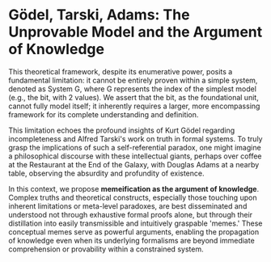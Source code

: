 # Gödel, Tarski, Adams: The Unprovable Model and the Argument of Knowledge

This theoretical framework, despite its enumerative power, posits a fundamental limitation: it cannot be entirely proven within a simple system, denoted as System G, where G represents the index of the simplest model (e.g., the bit, with 2 values). We assert that the bit, as the foundational unit, cannot fully model itself; it inherently requires a larger, more encompassing framework for its complete understanding and definition.

This limitation echoes the profound insights of Kurt Gödel regarding incompleteness and Alfred Tarski's work on truth in formal systems. To truly grasp the implications of such a self-referential paradox, one might imagine a philosophical discourse with these intellectual giants, perhaps over coffee at the Restaurant at the End of the Galaxy, with Douglas Adams at a nearby table, observing the absurdity and profundity of existence.

In this context, we propose **memeification as the argument of knowledge**. Complex truths and theoretical constructs, especially those touching upon inherent limitations or meta-level paradoxes, are best disseminated and understood not through exhaustive formal proofs alone, but through their distillation into easily transmissible and intuitively graspable 'memes.' These conceptual memes serve as powerful arguments, enabling the propagation of knowledge even when its underlying formalisms are beyond immediate comprehension or provability within a constrained system.